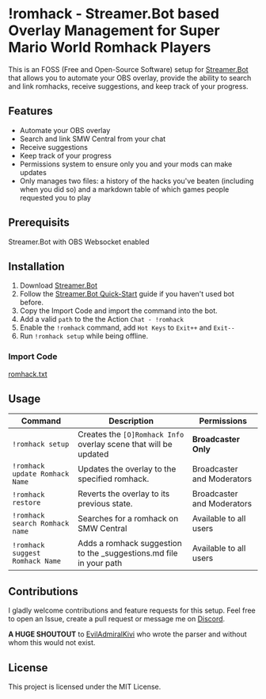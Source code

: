 # !romhack - Streamer.Bot based Overlay Management for Super Mario World Romhack Players

This is an FOSS (Free and Open-Source Software) setup for [Streamer.Bot](https://streamer.bot/) that allows you to automate your OBS overlay, provide the ability to search and link romhacks, receive suggestions, and keep track of your progress.

## Features
- Automate your OBS overlay
- Search and link SMW Central from your chat
- Receive suggestions
- Keep track of your progress
- Permissions system to ensure only you and your mods can make updates
- Only manages two files: a history of the hacks you've beaten (including when you did so) and a markdown table of which games people requested you to play


## Prerequisits
Streamer.Bot with OBS Websocket enabled

## Installation

1. Download [Streamer.Bot](https://streamer.bot/downloads)
2. Follow the [Streamer.Bot Quick-Start](https://wiki.streamer.bot/en/Quick-Start) guide if you haven't used bot before.
3. Copy the Import Code and import the command into the bot.
4. Add a valid `path` to the the Action `Chat - !romhack`
4. Enable the `!romhack` command, add `Hot Keys` to `Exit++` and `Exit--`
5. Run `!romhack setup` while being offline.
	
### Import Code
[romhack.txt](/romhack.txt)

## Usage

| Command          | Description                                                   | Permissions   |
|------------------|---------------------------------------------------------------|---------------|
| `!romhack setup` | Creates the `[O]Romhack Info` overlay scene that will be updated | **Broadcaster Only** |
| `!romhack update Romhack Name` | Updates the overlay to the specified romhack. | Broadcaster and Moderators|
| `!romhack restore` | Reverts the overlay to its previous state. | Broadcaster and Moderators |
| `!romhack search Romhack name` | Searches for a romhack on SMW Central | Available to all users |
| `!romhack suggest Romhack Name` | Adds a romhack suggestion to the _suggestions.md file in your path | Available to all users |

## Contributions

I gladly welcome contributions and feature requests for this setup. Feel free to open an Issue, create a pull request or message me on [Discord](https://discord.gg/bra4apXCh7). 

**A HUGE SHOUTOUT** to [EvilAdmiralKivi](https://twitch.tv/eviladmiralkivi) who wrote the parser and without whom this would not exist.

## License

This project is licensed under the MIT License.